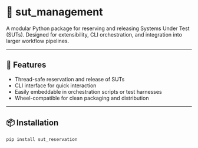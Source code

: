 # 🧰 sut_management

A modular Python package for reserving and releasing Systems Under Test (SUTs). Designed for extensibility, CLI orchestration, and integration into larger workflow pipelines.

---

## 🚀 Features

- Thread-safe reservation and release of SUTs
- CLI interface for quick interaction
- Easily embeddable in orchestration scripts or test harnesses
- Wheel-compatible for clean packaging and distribution

---

## 📦 Installation

```bash
pip install sut_reservation